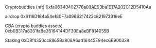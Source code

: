 Cryptobuddies (nft) 0xfa06340402776a00AE93ba1E17A202C12D5410Aa




airdrop 0x6116D184a54e180F7a0966217422c821973318eE





CBA (crypto buddies assets) 0xb0B317a8361fa8e38164144DF30Ea8eBF814055B





Staking 0xDBf4350cc8865Ba806A6ad16445E94ec6E900338
